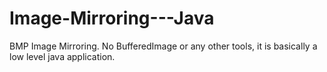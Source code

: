 # Image-Mirroring---Java
BMP Image Mirroring.
No BufferedImage or any other tools, it is basically a low level java application.
